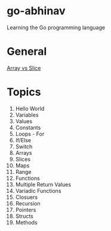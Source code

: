 # go-abhinav
Learning the Go programming language

# General
[Array vs Slice](docs/ARRAY_VS_SLICE.md)

# Topics
 
1. Hello World
2. Variables
3. Values
4. Constants
5. Loops - For
6. If/Else
7. Switch
8. Arrays
9. Slices
10. Maps
11. Range
12. Functions
13. Multiple Return Values
14. Variadic Functions
15. Closuers
16. Recursion
17. Pointers
18. Structs
19. Methods